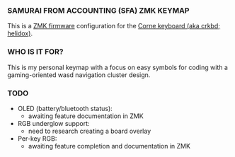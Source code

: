 ### SAMURAI FROM ACCOUNTING (SFA) ZMK KEYMAP

This is a [ZMK firmware](https://github.com/zmkfirmware/zmk) configuration for the [Corne keyboard (aka crkbd; helidox)](https://github.com/foostan/crkbd).

### WHO IS IT FOR?

This is my personal keymap with a focus on easy symbols for coding with a gaming-oriented wasd navigation cluster design.

### TODO

* OLED (battery/bluetooth status):
  * awaiting feature documentation in ZMK
* RGB underglow support:
  * need to research creating a board overlay
* Per-key RGB:
  * awaiting feature completion and documentation in ZMK
